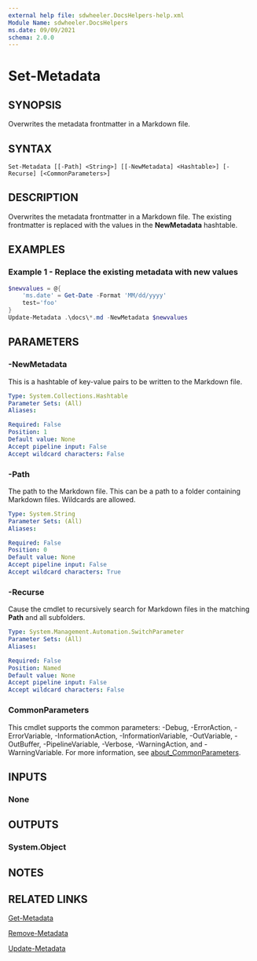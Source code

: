 ```yaml
---
external help file: sdwheeler.DocsHelpers-help.xml
Module Name: sdwheeler.DocsHelpers
ms.date: 09/09/2021
schema: 2.0.0
---
```


# Set-Metadata

## SYNOPSIS
Overwrites the metadata frontmatter in a Markdown file.

## SYNTAX

```
Set-Metadata [[-Path] <String>] [[-NewMetadata] <Hashtable>] [-Recurse] [<CommonParameters>]
```

## DESCRIPTION

Overwrites the metadata frontmatter in a Markdown file. The existing frontmatter is replaced with
the values in the **NewMetadata** hashtable.

## EXAMPLES

### Example 1 - Replace the existing metadata with new values

```powershell
$newvalues = @{
    'ms.date' = Get-Date -Format 'MM/dd/yyyy'
    test='foo'
}
Update-Metadata .\docs\*.md -NewMetadata $newvalues
```

## PARAMETERS

### -NewMetadata

This is a hashtable of key-value pairs to be written to the Markdown file.

```yaml
Type: System.Collections.Hashtable
Parameter Sets: (All)
Aliases:

Required: False
Position: 1
Default value: None
Accept pipeline input: False
Accept wildcard characters: False
```

### -Path

The path to the Markdown file. This can be a path to a folder containing Markdown files. Wildcards
are allowed.

```yaml
Type: System.String
Parameter Sets: (All)
Aliases:

Required: False
Position: 0
Default value: None
Accept pipeline input: False
Accept wildcard characters: True
```

### -Recurse

Cause the cmdlet to recursively search for Markdown files in the matching **Path** and all
subfolders.

```yaml
Type: System.Management.Automation.SwitchParameter
Parameter Sets: (All)
Aliases:

Required: False
Position: Named
Default value: None
Accept pipeline input: False
Accept wildcard characters: False
```

### CommonParameters

This cmdlet supports the common parameters: -Debug, -ErrorAction, -ErrorVariable,
-InformationAction, -InformationVariable, -OutVariable, -OutBuffer, -PipelineVariable, -Verbose,
-WarningAction, and -WarningVariable. For more information, see
[about_CommonParameters](http://go.microsoft.com/fwlink/?LinkID=113216).

## INPUTS

### None

## OUTPUTS

### System.Object

## NOTES

## RELATED LINKS

[Get-Metadata](Get-Metadata)

[Remove-Metadata](Remove-Metadata.md)

[Update-Metadata](Update-Metadata.md)
